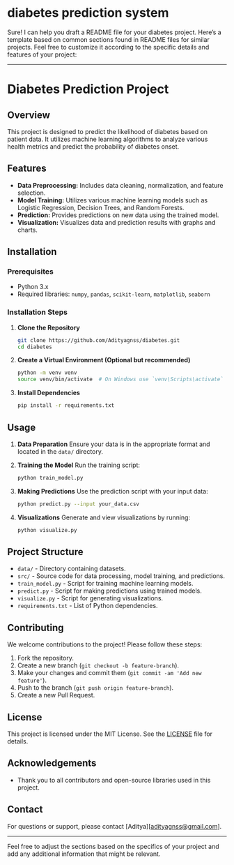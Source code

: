 # diabetes prediction system
Sure! I can help you draft a README file for your diabetes project. Here’s a template based on common sections found in README files for similar projects. Feel free to customize it according to the specific details and features of your project:

---

# Diabetes Prediction Project

## Overview
This project is designed to predict the likelihood of diabetes based on patient data. It utilizes machine learning algorithms to analyze various health metrics and predict the probability of diabetes onset.

## Features
- **Data Preprocessing:** Includes data cleaning, normalization, and feature selection.
- **Model Training:** Utilizes various machine learning models such as Logistic Regression, Decision Trees, and Random Forests.
- **Prediction:** Provides predictions on new data using the trained model.
- **Visualization:** Visualizes data and prediction results with graphs and charts.

## Installation

### Prerequisites
- Python 3.x
- Required libraries: `numpy`, `pandas`, `scikit-learn`, `matplotlib`, `seaborn`

### Installation Steps
1. **Clone the Repository**
    ```bash
    git clone https://github.com/Adityagnss/diabetes.git
    cd diabetes
    ```

2. **Create a Virtual Environment (Optional but recommended)**
    ```bash
    python -m venv venv
    source venv/bin/activate  # On Windows use `venv\Scripts\activate`
    ```

3. **Install Dependencies**
    ```bash
    pip install -r requirements.txt
    ```

## Usage

1. **Data Preparation**
   Ensure your data is in the appropriate format and located in the `data/` directory.

2. **Training the Model**
   Run the training script:
   ```bash
   python train_model.py
   ```

3. **Making Predictions**
   Use the prediction script with your input data:
   ```bash
   python predict.py --input your_data.csv
   ```

4. **Visualizations**
   Generate and view visualizations by running:
   ```bash
   python visualize.py
   ```

## Project Structure
- `data/` - Directory containing datasets.
- `src/` - Source code for data processing, model training, and predictions.
- `train_model.py` - Script for training machine learning models.
- `predict.py` - Script for making predictions using trained models.
- `visualize.py` - Script for generating visualizations.
- `requirements.txt` - List of Python dependencies.

## Contributing
We welcome contributions to the project! Please follow these steps:
1. Fork the repository.
2. Create a new branch (`git checkout -b feature-branch`).
3. Make your changes and commit them (`git commit -am 'Add new feature'`).
4. Push to the branch (`git push origin feature-branch`).
5. Create a new Pull Request.

## License
This project is licensed under the MIT License. See the [LICENSE](LICENSE) file for details.

## Acknowledgements
- Thank you to all contributors and open-source libraries used in this project.

## Contact
For questions or support, please contact [Aditya][adityagnss@gmail.com].

---

Feel free to adjust the sections based on the specifics of your project and add any additional information that might be relevant.

